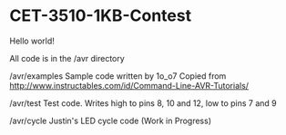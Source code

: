 # CET-3510-1KB-Contest
Hello world!

All code is in the /avr directory

/avr/examples
Sample code written by 1o_o7
Copied from http://www.instructables.com/id/Command-Line-AVR-Tutorials/

/avr/test
Test code.  Writes high to pins 8, 10 and 12, low to pins 7 and 9

/avr/cycle
Justin's LED cycle code (Work in Progress)
